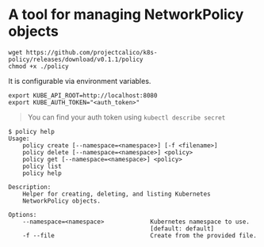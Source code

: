 # A tool for managing NetworkPolicy objects
```
wget https://github.com/projectcalico/k8s-policy/releases/download/v0.1.1/policy
chmod +x ./policy
```

It is configurable via environment variables. 
```
export KUBE_API_ROOT=http://localhost:8080
export KUBE_AUTH_TOKEN="<auth_token>"
```
> You can find your auth token using `kubectl describe secret`

```
$ policy help
Usage:
    policy create [--namespace=<namespace>] [-f <filename>]
    policy delete [--namespace=<namespace>] <policy>
    policy get [--namespace=<namespace>] <policy>
    policy list
    policy help

Description:
    Helper for creating, deleting, and listing Kubernetes
    NetworkPolicy objects.

Options:
    --namespace=<namespace>             Kubernetes namespace to use.
                                        [default: default]
    -f --file                           Create from the provided file.
```
